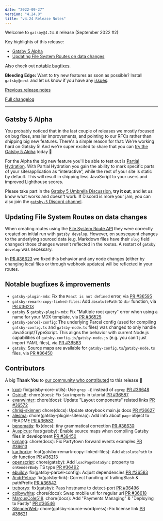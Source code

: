 ```yaml
---
date: "2022-09-27"
version: "4.24.0"
title: "v4.24 Release Notes"
---
```


Welcome to `gatsby@4.24.0` release (September 2022 #2)

Key highlights of this release:

- [Gatsby 5 Alpha](#gatsby-5-alpha)
- [Updating File System Routes on data changes](#updating-file-system-routes-on-data-changes)

Also check out [notable bugfixes](#notable-bugfixes--improvements).

**Bleeding Edge:** Want to try new features as soon as possible? Install `gatsby@next` and let us know if you have any [issues](https://github.com/gatsbyjs/gatsby/issues).

[Previous release notes](/docs/reference/release-notes/v4.23)

[Full changelog][full-changelog]

---

## Gatsby 5 Alpha

You probably noticed that in the last couple of releases we mostly focused on bug fixes, smaller improvements, and pointing to our RFCs rather than shipping big new features. There's a simple reason for that: We're working hard on Gatsby 5! And we're super excited to share that you can [try the Gatsby 5 Alpha](https://github.com/gatsbyjs/gatsby/discussions/36609) today 🎉

For the Alpha the big new feature you'll be able to test out is [Partial Hydration](https://github.com/gatsbyjs/gatsby/discussions/36608). With Partial Hydration you gain the ability to mark specific parts of your site/application as “interactive”, while the rest of your site is static by default. This will result in shipping less JavaScript to your users and improved Lighthouse scores.

Please take part in the [Gatsby 5 Umbrella Discussion](https://github.com/gatsbyjs/gatsby/discussions/36609), **try it out**, and let us know what works and doesn't work. If Discord is more your jam, you can also join the [`gatsby-5` Discord channel](https://discord.gg/MhfpnT4cNg).

## Updating File System Routes on data changes

When creating routes using the [File System Route API](/docs/reference/routing/file-system-route-api/) they were correctly created on initial run with `gatsby develop`. However, on subsequent changes to the underlying sourced data (e.g. Markdown files have their `slug` field changed) those changes weren't reflected in the routes. A restart of `gatsby develop` was necessary.

In [PR #36623](https://github.com/gatsbyjs/gatsby/pull/36623) we fixed this behavior and any node changes (either by changing local files or through webhook updates) will be reflected in your routes.

## Notable bugfixes & improvements

- `gatsby-plugin-mdx`: Fix the `React is not defined` error, via [PR #36595](https://github.com/gatsbyjs/gatsby/pull/36595)
- `gatsby-remark-copy-linked-files`: Add `absolutePath` to `dir` function, via [PR #36213](https://github.com/gatsbyjs/gatsby/pull/36213)
- `gatsby` & `gatsby-plugin-mdx`: Fix "Multiple root query" error when using a name for your MDX template, via [PR #36525](https://github.com/gatsbyjs/gatsby/pull/36525)
- `gatsby-parcel-config`: The underlying Parcel config (used for compiling `gatsby-config.ts` and `gatsby-node.ts` files) was changed to only handle JavaScript/TypeScript. This aligns the behavior with current Node.js capabilities of `gatsby-config.js`/`gatsby-node.js` (e.g. you can't just import YAML files), via [PR #36583](https://github.com/gatsbyjs/gatsby/pull/36583)
- `gatsby`: Source maps are available for `gatsby-config.ts`/`gatsby-node.ts` files, via [PR #36450](https://github.com/gatsbyjs/gatsby/pull/36450)

## Contributors

A big **Thank You** to [our community who contributed][full-changelog] to this release 💜

- [kxxt](https://github.com/kxxt): fix(gatsby-core-utils): Use `grep -E` instead of `egrep` [PR #36648](https://github.com/gatsbyjs/gatsby/pull/36648)
- [Osiris8](https://github.com/Osiris8): chore(docs): Fix `Seo` imports in tutorial [PR #36587](https://github.com/gatsbyjs/gatsby/pull/36587)
- [evanwinter](https://github.com/evanwinter): chore(docs): Update "Layout components" related links [PR #36572](https://github.com/gatsbyjs/gatsby/pull/36572)
- [chrisj-skinner](https://github.com/chrisj-skinner): chore(docs): Update storybook main.js docs [PR #36627](https://github.com/gatsbyjs/gatsby/pull/36627)
- [alesma](https://github.com/alesma): chore(gatsby-plugin-sitemap): Add info about `page` object to README [PR #36582](https://github.com/gatsbyjs/gatsby/pull/36582)
- [benomatis](https://github.com/benomatis): fix(docs): tiny grammatical correction [PR #36630](https://github.com/gatsbyjs/gatsby/pull/36630)
- [Auspicus](https://github.com/Auspicus): feat(gatsby): Enable source maps when compiling Gatsby files in development [PR #36450](https://github.com/gatsbyjs/gatsby/pull/36450)
- [kvnang](https://github.com/kvnang): chore(docs): Fix Partytown forward events examples [PR #36613](https://github.com/gatsbyjs/gatsby/pull/36613)
- [karlhorky](https://github.com/karlhorky): feat(gatsby-remark-copy-linked-files): Add `absolutePath` to dir function [PR #36213](https://github.com/gatsbyjs/gatsby/pull/36213)
- [openscript](https://github.com/openscript): chore(gatsby): Add `loadPageDataSync` property to `onRenderBody` TS type [PR #36492](https://github.com/gatsbyjs/gatsby/pull/36492)
- [ebuildy](https://github.com/ebuildy): fix(gatsby-parcel-config): Adjust dependencies [PR #36583](https://github.com/gatsbyjs/gatsby/pull/36583)
- [AndrPetrov](https://github.com/AndrPetrov): fix(gatsby-link): Correct handling of trailingSlash & pathPrefix [PR #36542](https://github.com/gatsbyjs/gatsby/pull/36542)
- [treboryx](https://github.com/treboryx): fix(gatsby): Pass hostname to detect-port [PR #36496](https://github.com/gatsbyjs/gatsby/pull/36496)
- [colbywhite](https://github.com/colbywhite): chore(docs): Swap mobile url for regular url [PR #36618](https://github.com/gatsbyjs/gatsby/pull/36618)
- [MarcusCole518](https://github.com/MarcusCole518): chore(docs): Add "Payments Managing" & "Deploying to Fastly" [PR #36546](https://github.com/gatsbyjs/gatsby/pull/36546)
- [SilencerWeb](https://github.com/SilencerWeb): chore(gatsby-source-wordpress): Fix license link [PR #36621](https://github.com/gatsbyjs/gatsby/pull/36621)

[full-changelog]: https://github.com/gatsbyjs/gatsby/compare/gatsby@4.24.0-next.0...gatsby@4.24.0
